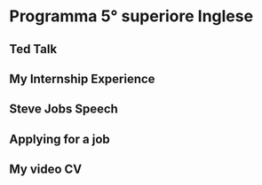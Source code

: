 # Programma 5° superiore Inglese

## Ted Talk

## My Internship Experience

## Steve Jobs Speech

## Applying for a job

## My video CV
<!--stackedit_data:
eyJoaXN0b3J5IjpbMTcyNTE1NTk4OCwxOTIwNjQ2MjYwLC0yMD
g4NzQ2NjEyXX0=
-->